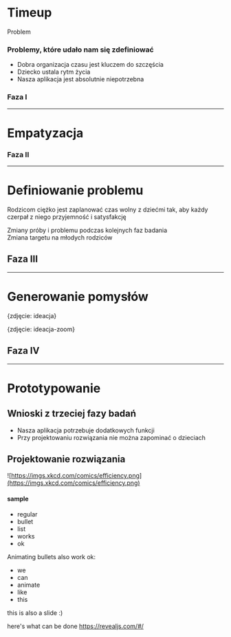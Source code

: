 # Timeup

Problem

### Problemy, które udało nam się zdefiniować
- Dobra organizacja czasu jest kluczem do szczęścia
- Dziecko ustala rytm życia
- Nasza aplikacja jest absolutnie niepotrzebna

### Faza I
---
# Empatyzacja

### Faza II
---
# Definiowanie problemu
Rodzicom ciężko jest zaplanować czas wolny z dziećmi tak, aby każdy czerpał z niego przyjemność i satysfakcję

Zmiany próby i problemu podczas kolejnych faz badania<br>
Zmiana targetu na młodych rodziców

<!-- .slide: data-background-color="grey" -->
## Faza III
---
# Generowanie pomysłów
{zdjęcie: ideacja}

<!-- .slide: data-background-color="grey" data-background-transition="slide" -->
{zdjęcie: ideacja-zoom}

<!-- .slide: data-background-color="grey" data-background-transition="slide" -->
## Faza IV
---
# Prototypowanie

<!-- .slide: data-background-image="img/slides/pop.png" data-background-size="contain" data-background-transition="slide" -->

## Wnioski z trzeciej fazy badań
- Nasza aplikacja potrzebuje dodatkowych funkcji
- Przy projektowaniu rozwiązania nie można zapominać o dzieciach

## Projektowanie rozwiązania



<!-- .slide: data-background-color="black" data-background-transition="slide" data-state="nextparallax" -->
![https://imgs.xkcd.com/comics/efficiency.png](https://imgs.xkcd.com/comics/efficiency.png)

#### sample
- regular
- bullet 
- list
- works
- ok

Animating bullets also work ok:
- we <!-- .element: class="fragment" data-fragment-index="1" -->
- can <!-- .element: class="fragment" data-fragment-index="3" -->
- animate <!-- .element: class="fragment" data-fragment-index="5" -->
- like <!-- .element: class="fragment" data-fragment-index="2" -->
- this <!-- .element: class="fragment" data-fragment-index="8" -->

this is also a slide :)	

here's what can be done
https://revealjs.com/#/
